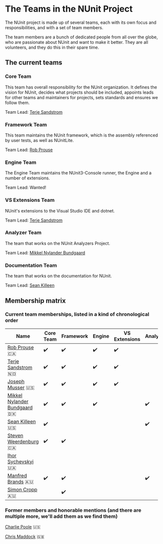 # The Teams in the NUnit Project

The NUnit project is made up of several teams, each with its own focus and responsibilities, and with a set of team members.

The team members are a bunch of dedicated people from all over the globe, who are passionate about NUnit and want to make it better. They are all volunteers, and they do this in their spare time.

## The current teams

### Core Team

This team has overall responsibility for the NUnit organization. It defines the vision for NUnit, decides what projects should be included, appoints leads for other teams and maintainers for projects, sets standards and ensures we follow them.

Team Lead: [Terje Sandstrom](https://github.com/osiristerje)

### Framework Team

This team maintains the NUnit framework, which is the assembly referenced by user tests, as well as NUnitLite.

Team Lead: [Rob Prouse](https://github.com/rprouse)

### Engine Team

The Engine Team maintains the NUnit3-Console runner, the Engine and a number of extensions.

Team Lead: Wanted!

### VS Extensions Team

NUnit's extensions to the Visual Studio IDE and dotnet.

Team Lead: [Terje Sandstrom](https://github.com/osiristerje)

### Analyzer Team

The team that works on the NUnit Analyzers Project.

Team Lead: [Mikkel Nylander Bundgaard](https://github.com/mikkelbu)

### Documentation Team

The team that works on the documentation for NUnit.

Team Lead: [Sean Killeen](https://github.com/seankilleen)

## Membership matrix

### Current team memberships, listed in a kind of chronological order

|Name|Core Team|Framework|Engine|VS Extensions|Analyzer|Documentation|
|--|--|--|--|--|--|--|
|[Rob Prouse](https://github.com/rprouse) :canada: | :heavy_check_mark: | :heavy_check_mark: | :heavy_check_mark: | :heavy_check_mark: | | |
|[Terje Sandstrom](https://github.com/osiristerje) :norway: | :heavy_check_mark: | :heavy_check_mark: | :heavy_check_mark: | :heavy_check_mark: | | |
|[Joseph Musser](https://github.com/jnm2) :us: | :heavy_check_mark: | :heavy_check_mark: | :heavy_check_mark: | :heavy_check_mark: | | |
|[Mikkel Nylander Bundgaard](https://github.com/mikkelbu) :denmark: | :heavy_check_mark: | :heavy_check_mark: | :heavy_check_mark: | | :heavy_check_mark: | |
|[Sean Killeen](https://github.com/SeanKilleen) :us: | :heavy_check_mark: | | | | :heavy_check_mark: | :heavy_check_mark: |
|[Steven Weerdenburg](https://github.com/stevenaw) :canada: | :heavy_check_mark: | :heavy_check_mark: | | | | |
|[Ihor Sychevskyi](https://github.com/Arhell) :ukraine: | | | | | | :heavy_check_mark: |
|[Manfred Brands](https://github.com/manfred-brands) :australia: | :heavy_check_mark: | :heavy_check_mark: | | | :heavy_check_mark: | |
|[Simon Cropp](https://github.com/SimonCropp) :australia: | | :heavy_check_mark: | | | | |

### Former members and honorable mentions (and there are multiple more, we'll add them as we find them)

[Charlie Poole](https://github.com/CharliePoole) :us:

[Chris Maddock](https://github.com/ChrisMaddock) :gb:
